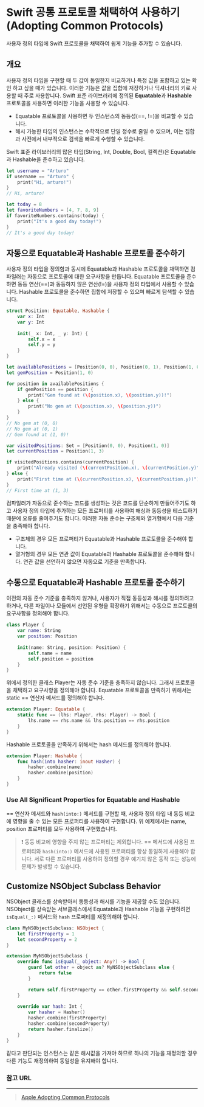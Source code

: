 # Swift 공통 프로토콜 채택하여 사용하기 (Adopting Common Protocols)

사용자 정의 타입에 Swift 프로토콜을 채택하여 쉽게 기능을 추가할 수 있습니다.

## 개요

사용자 정의 타입을 구현할 때 두 값이 동일한지 비교하거나 특정 값을 포함하고 있는 확인 하고 싶을 때가 있습니다. 이러한 기능은 값을 집합에 저장하거나 딕셔너리의 키로 사용할 때 주로 사용합니다. Swift 표준 라이브러리에 정의된 **Equatable**과 **Hashable** 프로토콜을 사용하면 이러한 기능을 사용할 수 있습니다.

- Equatable 프로토콜을 사용하면 두 인스턴스의 동등성(==, !=)을 비교할 수 있습니다.
- 해시 가능한 타입의 인스턴스는 수학적으로 단일 정수로 줄일 수 있으며, 이는 집합과 사전에서 내부적으로 검색을 빠르게 수행할 수 있습니다.

Swift 표준 라이브러리의 많은 타입(String, Int, Double, Bool, 컬렉션)은 Equatable과 Hashable을 준수하고 있습니다.

```swift
let username = "Arturo"
if username == "Arturo" {
    print("Hi, arturo!")
}
// Hi, arturo!

let today = 8
let favoriteNumbers = [4, 7, 8, 9]
if favoriteNumbers.contains(today) {
    print("It's a good day today!")
}
// It's a good day today!
```

## 자동으로 Equatable과 Hashable 프로토콜 준수하기

사용자 정의 타입을 정의함과 동시에 Equatable과 Hashable 프로토콜을 채택하면 컴파일러는 자동으로 프로토콜에 대한 요구사항을 만듭니다. Equatable 프로토콜을 준수하면 동등 연산(==)과 동등하지 않은 연산(!=)을 사용자 정의 타입에서 사용할 수 있습니다. Hashable 프로토콜을 준수하면 집합에 저장할 수 있으며 빠르게 탐색할 수 있습니다.

```swift
struct Position: Equatable, Hashable {
    var x: Int
    var y: Int
    
    init(_ x: Int, _ y: Int) {
        self.x = x
        self.y = y
    }
}

let availablePositions = [Position(0, 0), Position(0, 1), Position(1, 0)]
let gemPosition = Position(1, 0)

for position in availablePositions {
    if gemPosition == position {
        print("Gem found at (\(position.x), \(position.y))!")
    } else {
        print("No gem at (\(position.x), \(position.y))")
    }
}
// No gem at (0, 0)
// No gem at (0, 1)
// Gem found at (1, 0)!

var visitedPositions: Set = [Position(0, 0), Position(1, 0)]
let currentPosition = Position(1, 3)

if visitedPositions.contains(currentPosition) {
    print("Already visited (\(currentPosition.x), \(currentPosition.y)")
} else {
    print("First time at (\(currentPosition.x), \(currentPosition.y))")
}
// First time at (1, 3)
```

컴파일러가 자동으로 준수하는 코드를 생성하는 것은 코드를 단순하게 만들어주기도 하고 사용자 정의 타입에 추가하는 모든 프로퍼티를 사용하여 해싱과 동등성을 테스트하기 때문에 오류를 줄여주기도 합니다. 이러한 자동 준수는 구조체와 열거형에서 다음 기준을 충족해야 합니다.

- 구조체의 경우 모든 프로퍼티가 Equatable과 Hashable 프로토콜을 준수해야 합니다.
- 열거형의 경우 모든 연관 값이 Equatable과 Hashable 프로토콜을 준수해야 합니다. 연관 값을 선언하지 않으면 자동으로 기준을 만족합니다.

## 수동으로 Equatable과 Hashable 프로토콜 준수하기

이전의 자동 준수 기준을 충족하지 않거나, 사용자가 직접 동등성과 해시를 정의하려고 하거나, 다른 파일이나 모듈에서 선언된 유형을 확장하기 위해서는 수동으로 프로토콜의 요구사항을 정의해야 합니다.

```swift
class Player {
    var name: String
    var position: Position
    
    init(name: String, position: Position) {
        self.name = name
        self.position = position
    }
}
```

위에서 정의한 클래스 Player는 자동 준수 기준을 충족하지 않습니다. 그래서 프로토콜을 채택하고 요구사항을 정의해야 합니다. Equatable 프로토콜을 만족하기 위해서는 static == 연산자 메서드를 정의해야 합니다.

```swift
extension Player: Equatable {
    static func == (lhs: Player, rhs: Player) -> Bool {
        lhs.name == rhs.name && lhs.position == rhs.position
    }
}
```

Hashable 프로토콜을 만족하기 위해서는 hash 메서드를 정의해야 합니다.

```swift
extension Player: Hashable {
    func hash(into hasher: inout Hasher) {
        hasher.combine(name)
        hasher.combine(position)
    }
}
```

### Use All Significant Properties for Equatable and Hashable

== 연산자 메서드와 `hash(into:)` 메서드를 구현할 때, 사용자 정의 타입 내 동등 비교에 영향을 줄 수 있는 모든 프로퍼티를 사용하여 구현합니다. 위 예제에서는 name, position 프로퍼티를 모두 사용하여 구현했습니다.

> ❗️ 동등 비교에 영향을 주지 않는 프로퍼티는 제외합니다. == 메서드에 사용된 프로퍼티와 `hash(into:)` 메서드에 사용된 프로퍼티를 항상 동일하게 사용해야 합니다. 서로 다른 프로퍼티를 사용하여 정의할 경우 예기치 않은 동작 또는 성능에 문제가 발생할 수 있습니다.

## Customize NSObject Subclass Behavior

NSObject 클래스를 상속받아서 동등성과 해시를 기능을 제공할 수도 있습니다. NSObject를 상속받는 서브클래스에서 Equatable과 Hashable 기능을 구현하려면 `isEqual(_:)` 메서드와 `hash` 프로퍼티를 재정의해야 합니다.

```swift
class MyNSObjectSubclass: NSObject {
    let firstProperty = 1
    let secondProperty = 2
}

extension MyNSObjectSubclass {
    override func isEqual(_ object: Any?) -> Bool {
        guard let other = object as? MyNSObjectSubclass else {
            return false
        }

        return self.firstProperty == other.firstProperty && self.secondProperty == other.secondProperty
    }
    
    override var hash: Int {
        var hasher = Hasher()
        hasher.combine(firstProperty)
        hasher.combine(secondProperty)
        return hasher.finalize()
    }
}
```

같다고 판단되는 인스턴스는 같은 해시값을 가져야 하므로 하나의 기능을 재정의할 경우 다른 기능도 재정의하여 동일성을 유지해야 합니다.

### 참고 URL

---

>[Apple Adopting Common Protocols](https://developer.apple.com/documentation/swift/adopting_common_protocols)
